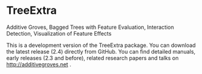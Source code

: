 # TreeExtra
Additive Groves, Bagged Trees with Feature Evaluation, Interaction Detection, Visualization of Feature Effects

This is a development version of the TreeExtra package. You can download the latest release (2.4) directly from GitHub.
You can find  detailed manuals, early releases (2.3 and before), related research papers and talks on http://additivegroves.net . 
